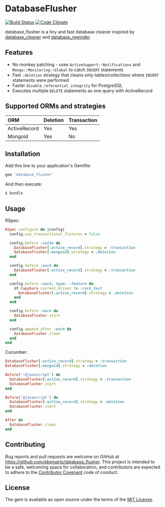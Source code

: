 # DatabaseFlusher

[![Build Status](https://travis-ci.org/ebeigarts/database_flusher.svg?branch=master)](https://travis-ci.org/ebeigarts/database_flusher)
[![Code Climate](https://codeclimate.com/github/ebeigarts/database_flusher/badges/gpa.svg)](https://codeclimate.com/github/ebeigarts/database_flusher)

database_flusher is a tiny and fast database cleaner inspired by [database_cleaner](https://github.com/DatabaseCleaner/database_cleaner) and [database_rewinder](https://github.com/amatsuda/database_rewinder).

## Features

* No monkey patching - uses `ActiveSupport::Notifications` and `Mongo::Monitoring::Global` to catch `INSERT` statements
* Fast `:deletion` strategy that cleans only tables/collections where `INSERT` statements were performed
* Faster `disable_referential_integrity` for PostgreSQL
* Executes multiple `DELETE` statements as one query with ActiveRecord

## Supported ORMs and strategies

| ORM          | Deletion | Transaction |
|:-------------|:---------|:------------|
| ActiveRecord | Yes      | Yes         |
| Mongoid      | Yes      | No          |


## Installation

Add this line to your application's Gemfile:

```ruby
gem 'database_flusher'
```

And then execute:

```bash
$ bundle
```

## Usage

RSpec:

```ruby
RSpec.configure do |config|
  config.use_transactional_fixtures = false

  config.before :suite do
    DatabaseFlusher[:active_record].strategy = :transaction
    DatabaseFlusher[:mongoid].strategy = :deletion
  end

  config.before :each do
    DatabaseFlusher[:active_record].strategy = :transaction
  end

  config.before :each, type: :feature do
    if Capybara.current_driver != :rack_test
      DatabaseFlusher[:active_record].strategy = :deletion
    end
  end

  config.before :each do
    DatabaseFlusher.start
  end

  config.append_after :each do
    DatabaseFlusher.clean
  end
end
```

Cucumber:

```ruby
DatabaseFlusher[:active_record].strategy = :transaction
DatabaseFlusher[:mongoid].strategy = :deletion

Before('~@javascript') do
  DatabaseFlusher[:active_record].strategy = :transaction
  DatabaseFlusher.start
end

Before('@javascript') do
  DatabaseFlusher[:active_record].strategy = :deletion
  DatabaseFlusher.start
end

After do
  DatabaseFlusher.clean
end
```

## Contributing

Bug reports and pull requests are welcome on GitHub at https://github.com/ebeigarts/database_flusher. This project is intended to be a safe, welcoming space for collaboration, and contributors are expected to adhere to the [Contributor Covenant](http://contributor-covenant.org) code of conduct.

## License

The gem is available as open source under the terms of the [MIT License](http://opensource.org/licenses/MIT).
